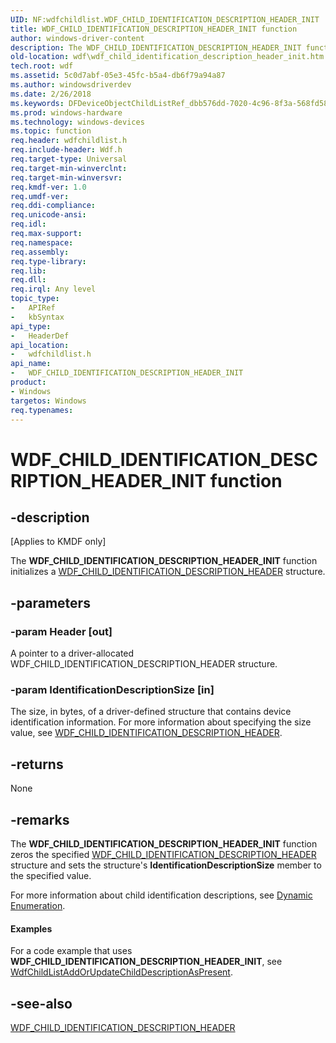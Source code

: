 ```yaml
---
UID: NF:wdfchildlist.WDF_CHILD_IDENTIFICATION_DESCRIPTION_HEADER_INIT
title: WDF_CHILD_IDENTIFICATION_DESCRIPTION_HEADER_INIT function
author: windows-driver-content
description: The WDF_CHILD_IDENTIFICATION_DESCRIPTION_HEADER_INIT function initializes a WDF_CHILD_IDENTIFICATION_DESCRIPTION_HEADER structure.
old-location: wdf\wdf_child_identification_description_header_init.htm
tech.root: wdf
ms.assetid: 5c0d7abf-05e3-45fc-b5a4-db6f79a94a87
ms.author: windowsdriverdev
ms.date: 2/26/2018
ms.keywords: DFDeviceObjectChildListRef_dbb576dd-7020-4c96-8f3a-568fd58f6cf5.xml, WDF_CHILD_IDENTIFICATION_DESCRIPTION_HEADER_INIT, WDF_CHILD_IDENTIFICATION_DESCRIPTION_HEADER_INIT function, kmdf.wdf_child_identification_description_header_init, wdf.wdf_child_identification_description_header_init, wdfchildlist/WDF_CHILD_IDENTIFICATION_DESCRIPTION_HEADER_INIT
ms.prod: windows-hardware
ms.technology: windows-devices
ms.topic: function
req.header: wdfchildlist.h
req.include-header: Wdf.h
req.target-type: Universal
req.target-min-winverclnt: 
req.target-min-winversvr: 
req.kmdf-ver: 1.0
req.umdf-ver: 
req.ddi-compliance: 
req.unicode-ansi: 
req.idl: 
req.max-support: 
req.namespace: 
req.assembly: 
req.type-library: 
req.lib: 
req.dll: 
req.irql: Any level
topic_type:
-	APIRef
-	kbSyntax
api_type:
-	HeaderDef
api_location:
-	wdfchildlist.h
api_name:
-	WDF_CHILD_IDENTIFICATION_DESCRIPTION_HEADER_INIT
product:
- Windows
targetos: Windows
req.typenames: 
---
```


# WDF_CHILD_IDENTIFICATION_DESCRIPTION_HEADER_INIT function


## -description


<p class="CCE_Message">[Applies to KMDF only]

The <b>WDF_CHILD_IDENTIFICATION_DESCRIPTION_HEADER_INIT</b> function initializes a <a href="https://msdn.microsoft.com/library/windows/hardware/ff551223">WDF_CHILD_IDENTIFICATION_DESCRIPTION_HEADER</a> structure.


## -parameters




### -param Header [out]

A pointer to a driver-allocated WDF_CHILD_IDENTIFICATION_DESCRIPTION_HEADER structure.


### -param IdentificationDescriptionSize [in]

The size, in bytes, of a driver-defined structure that contains device identification information. For more information about specifying the size value, see <a href="https://msdn.microsoft.com/library/windows/hardware/ff551223">WDF_CHILD_IDENTIFICATION_DESCRIPTION_HEADER</a>. 


## -returns



None




## -remarks



The <b>WDF_CHILD_IDENTIFICATION_DESCRIPTION_HEADER_INIT</b> function zeros the specified <a href="https://msdn.microsoft.com/library/windows/hardware/ff551223">WDF_CHILD_IDENTIFICATION_DESCRIPTION_HEADER</a> structure and sets the structure's <b>IdentificationDescriptionSize</b> member to the specified value.

For more information about child identification descriptions, see <a href="https://docs.microsoft.com/en-us/windows-hardware/drivers/wdf/dynamic-enumeration">Dynamic Enumeration</a>.


#### Examples

For a code example that uses <b>WDF_CHILD_IDENTIFICATION_DESCRIPTION_HEADER_INIT</b>, see <a href="https://msdn.microsoft.com/library/windows/hardware/ff545591">WdfChildListAddOrUpdateChildDescriptionAsPresent</a>.

<div class="code"></div>



## -see-also




<a href="https://msdn.microsoft.com/library/windows/hardware/ff551223">WDF_CHILD_IDENTIFICATION_DESCRIPTION_HEADER</a>
 

 

